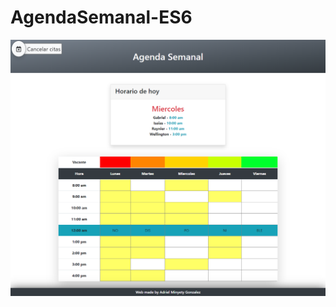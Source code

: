 # AgendaSemanal-ES6
![card](https://github.com/AdrielMinyety/AgendaSemanal-ES6/blob/master/imagenDeProyecto.png)
